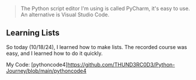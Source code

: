 > The Python script editor I'm using is called PyCharm, it's easy to use. An alternative is Visual Studio Code.
## Learning Lists
 So today (10/18/24), I learned how to make lists. The recorded course was easy, and I learned how to do it quickly.

My Code: 
[pythoncode4]https://github.com/THUND3RC0D3/Python-Journey/blob/main/pythoncode4
